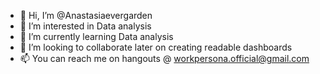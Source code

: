 - 👋 Hi, I’m @Anastasiaevergarden
- 👀 I’m interested in Data analysis 
- 🌱 I’m currently learning Data analysis 
- 💞️ I’m looking to collaborate later on creating readable dashboards
- 📫 You can reach me on hangouts @ workpersona.official@gmail.com

<!---
Anastasiaevergarden/Anastasiaevergarden is a ✨ special ✨ repository because its `README.md` (this file) appears on your GitHub profile.
You can click the Preview link to take a look at your changes.
--->
